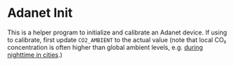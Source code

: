 # Adanet Init

This is a helper program to initialize and calibrate an Adanet device. If using to calibrate, first update `CO2_AMBIENT` to the actual value (note that local CO₂ concentration is often higher than global ambient levels, e.g. [during nighttime in cities](https://www.sciencedirect.com/science/article/abs/pii/S0269749101002561?via%3Dihub).)
